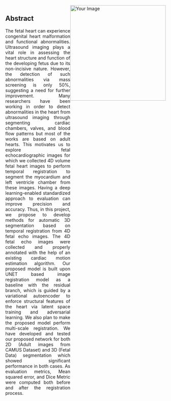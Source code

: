 <div style="display:flex">
    <div>
        <h2>Abstract</h2>
        <p style="text-align: justify;">
            The fetal heart can experience congenital heart malformation and functional abnormalities. Ultrasound imaging plays a vital role in assessing the heart structure and function of the developing fetus due to its non-incisive nature. However, the detection of such abnormalities via mass screening is only 50%, suggesting a need for further improvement. Many researchers have been working in order to detect abnormalities in the heart from ultrasound imaging through segmenting cardiac chambers, valves, and blood flow patterns but most of the works are based on adult hearts. This motivates us to explore fetal echocardiographic images for which we collected 4D volume fetal heart images to perform temporal registration to segment the myocardium and left ventricle chamber from these images. Having a deep learning-enabled standardized approach to evaluation can improve precision and accuracy. Thus, in this project, we propose to develop methods for automatic 3D segmentation based on temporal registration from 4D fetal echo images. The 4D fetal echo images were collected and properly annotated with the help of an existing cardiac motion estimation algorithm. Our proposed model is built upon UNET based image registration model as a baseline with the residual branch, which is guided by a variational autoencoder to enforce structural features of the heart via latent space training and adversarial learning. We also plan to make the proposed model perform multi-scale registration. We have developed and tested our proposed network for both 2D (Adult images from CAMUS Dataset) and 3D (Fetal Data) segmentation which showed significant performance in both cases. As evaluation metrics, Mean squared error, and Dice Metric were computed both before and after the registration process.
        </p>
    </div>
    <div>
        <img src="https://example.com/your-image.jpg" alt="Your Image" width="300px">
    </div>
</div>
